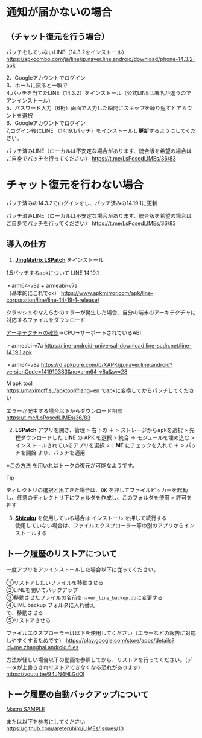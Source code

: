 # 通知が届かないの場合


## （チャット復元を行う場合）

パッチをしていないLINE（14.3.2をインストール）
https://apkcombo.com/ja/line/jp.naver.line.android/download/phone-14.3.2-apk

2、Googleアカウントでログイン <br>
3、ホームに戻ると一瞬で<br>
4,パッチを当てたLINE（14.3.2）をインストール（公式LINEは署名が違うのでアンインストール）<br>
5、パスワード入力（6桁）画面で入力した瞬間にスキップを繰り返すとアカウントを選択<br>
6、Googleアカウントでログイン<br>
7,ログイン後にLINE （14.19.1パッチ）をインストールし**更新**するようにしてください。<br>

パッチ済みLINE（ローカルは不安定な場合があります、統合版を希望の場合はご自身でパッチを行ってください）
https://t.me/LsPosedLIMEs/36/83

# チャット復元を行わない場合

パッチ済みの14.3.2でログインをし、パッチ済みの14.19.1に更新

パッチ済みLINE（ローカルは不安定な場合があります、統合版を希望の場合はご自身でパッチを行ってください）
https://t.me/LsPosedLIMEs/36/83

## 導入の仕方

1. [**JingMatrix LSPatch**](https://github.com/JingMatrix/LSPatch/) をインストール

1.5パッチするapkについて
LINE 14.19.1 <br>

・arm64-v8a + armeabi-v7a<br>（基本的にこれでok）
https://www.apkmirror.com/apk/line-corporation/line/line-14-19-1-release/

クラッシュやなんらかのエラーが発生した場合、自分の端末のアーキテクチャに対応するファイルをダウンロード

[アーキテクチャの確認](https://play.google.com/store/apps/details?id=com.ytheekshana.deviceinfo)→CPU→サーポートされているABI

・armeabi-v7a
https://line-android-universal-download.line-scdn.net/line-14.19.1.apk

・arm64-v8a https://d.apkpure.com/b/XAPK/jp.naver.line.android?versionCode=141910383&nc=arm64-v8a&sv=28


M apk tool <br>
https://maximoff.su/apktool/?lang=en
でapkに変換してからパッチしてください

エラーが発生する場合以下からダウンロード相談<br>
https://t.me/LsPosedLIMEs/36/83


2. **LSPatch** アプリを開き、<kbd>管理</kbd> > 右下の <kbd>＋</kbd> > <kbd>ストレージからapkを選択</kbd> >  先程ダウンロードした LI**N**E の APK を選択 > <kbd>統合</kbd> → <kbd>モジュールを埋め込む</kbd> > <kbd>インストールされているアプリを選択</kbd> > LI**M**E にチェックを入れて <kbd>＋</kbd> > <kbd>パッチを開始</kbd> より、パッチを適用

※[この方法](https://github.com/Chipppppppppp/LIME/issues/50#issuecomment-2174842592) を用いればトークの復元が可能なようです。

> [!TIP]
> <kbd>ディレクトリの選択</kbd>と出てきた場合は、<kbd>OK</kbd> を押してファイルピッカーを起動し、任意のディレクトリ下にフォルダを作成し、<kbd>このフォルダを使用</kbd> > <kbd>許可</kbd>を押す

3. [**Shizuku**](https://github.com/RikkaApps/Shizuku) を使用している場合は <kbd>インストール</kbd> を押して続行する  
  使用していない場合は、ファイルエクスプローラー等の別のアプリからインストールする


## トーク履歴のリストアについて

一度アプリをアンインストールした場合以下に従ってください。

①リストアしたいファイルを移動させる<br>
②LINEを開いてバックアップ<br>
③移動させたファイルの名前を`naver_line_backup.db`に変更する<br>
④LIME backup フォルダに入れ替え<br>
で、移動させる<br>
⑤リストアさせる


ファイルエクスプローラーは以下を使用してください（エラーなどの報告に対応しやすくするためです）
https://play.google.com/store/apps/details?id=me.zhanghai.android.files


方法が怪しい場合以下の動画を参照してから、リストアを行ってください。(データが上書きされリストアできなくなる恐れがあります)
https://youtu.be/94JN4NLGdOI


## トーク履歴の自動バックアップについて

[Macro SAMPLE](https://drive.usercontent.google.com/u/0/uc?id=1rhZPmoMbti_l1JaX2EbjcRKUePkWlIXU&export=download)

または以下を参考にしてください
https://github.com/areteruhiro/LIMEs/issues/10
